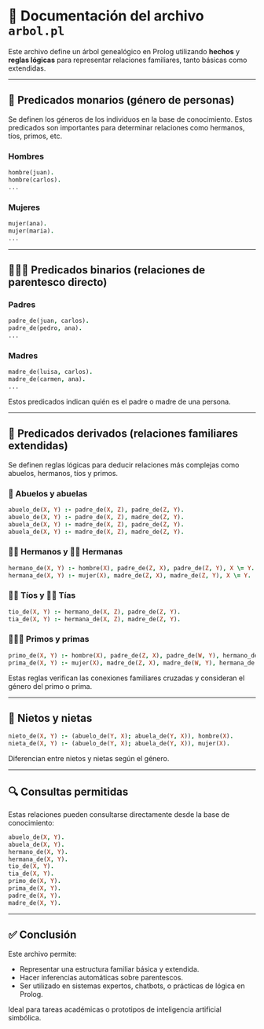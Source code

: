 
# 📁 Documentación del archivo `arbol.pl`

Este archivo define un árbol genealógico en Prolog utilizando **hechos** y **reglas lógicas** para representar relaciones familiares, tanto básicas como extendidas.

---

## 👤 Predicados monarios (género de personas)

Se definen los géneros de los individuos en la base de conocimiento. Estos predicados son importantes para determinar relaciones como hermanos, tíos, primos, etc.

### Hombres

```prolog
hombre(juan).
hombre(carlos).
...
```

### Mujeres

```prolog
mujer(ana).
mujer(maria).
...
```

---

## 👨‍👩‍👧 Predicados binarios (relaciones de parentesco directo)

### Padres

```prolog
padre_de(juan, carlos).
padre_de(pedro, ana).
...
```

### Madres

```prolog
madre_de(luisa, carlos).
madre_de(carmen, ana).
...
```

Estos predicados indican quién es el padre o madre de una persona.

---

## 🔄 Predicados derivados (relaciones familiares extendidas)

Se definen reglas lógicas para deducir relaciones más complejas como abuelos, hermanos, tíos y primos.

### 👴 Abuelos y abuelas

```prolog
abuelo_de(X, Y) :- padre_de(X, Z), padre_de(Z, Y).
abuelo_de(X, Y) :- padre_de(X, Z), madre_de(Z, Y).
abuela_de(X, Y) :- madre_de(X, Z), padre_de(Z, Y).
abuela_de(X, Y) :- madre_de(X, Z), madre_de(Z, Y).
```

### 🧍‍♂️ Hermanos y 🧍‍♀️ Hermanas

```prolog
hermano_de(X, Y) :- hombre(X), padre_de(Z, X), padre_de(Z, Y), X \= Y.
hermana_de(X, Y) :- mujer(X), madre_de(Z, X), madre_de(Z, Y), X \= Y.
```

### 👨‍👧 Tíos y 👩‍👧 Tías

```prolog
tio_de(X, Y) :- hermano_de(X, Z), padre_de(Z, Y).
tia_de(X, Y) :- hermana_de(X, Z), madre_de(Z, Y).
```

### 🧑‍🤝‍🧑 Primos y primas

```prolog
primo_de(X, Y) :- hombre(X), padre_de(Z, X), padre_de(W, Y), hermano_de(Z, W).
prima_de(X, Y) :- mujer(X), madre_de(Z, X), madre_de(W, Y), hermana_de(Z, W).
```

Estas reglas verifican las conexiones familiares cruzadas y consideran el género del primo o prima.

---

## 👶 Nietos y nietas

```prolog
nieto_de(X, Y) :- (abuelo_de(Y, X); abuela_de(Y, X)), hombre(X).
nieta_de(X, Y) :- (abuelo_de(Y, X); abuela_de(Y, X)), mujer(X).
```

Diferencian entre nietos y nietas según el género.

---

## 🔍 Consultas permitidas

Estas relaciones pueden consultarse directamente desde la base de conocimiento:

```prolog
abuelo_de(X, Y).
abuela_de(X, Y).
hermano_de(X, Y).
hermana_de(X, Y).
tio_de(X, Y).
tia_de(X, Y).
primo_de(X, Y).
prima_de(X, Y).
padre_de(X, Y).
madre_de(X, Y).
```

---

## ✅ Conclusión

Este archivo permite:

- Representar una estructura familiar básica y extendida.
- Hacer inferencias automáticas sobre parentescos.
- Ser utilizado en sistemas expertos, chatbots, o prácticas de lógica en Prolog.

Ideal para tareas académicas o prototipos de inteligencia artificial simbólica.

